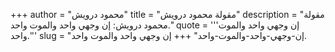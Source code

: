 +++
author = "محمود درويش"
title = "مقولة محمود درويش"
description = "مقولة محمود درويش: إن وجهي واحد والموت واحد."
quote = '''إن وجهي واحد والموت واحد.'''
slug = "إن-وجهي-واحد-والموت-واحد"
+++
إن وجهي واحد والموت واحد.
